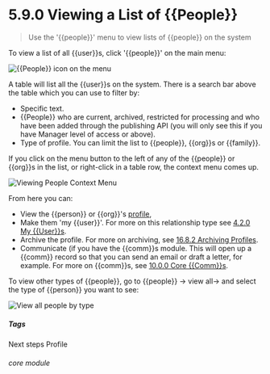 # 5.9.0 Viewing a List of {{People}}

> Use the '{{people}}' menu to view lists of {{people}} on the system



To view a list of all {{user}}s, click '{{people}}' on the main menu:

![{{People}} icon on the menu](43a.png)

A table will list all the {{user}}s on the system.  There is a search bar above the table which you can use to filter by:

  - Specific text.
  - {{People}} who are current, archived, restricted for processing and who have been added through the publishing API (you will only see this if you have Manager level of access or above).
  - Type of profile. You can limit the list to {{people}}, {{org}}s or {{family}}.
 
If you click on the menu button to the left of any of the {{people}} or {{org}}s in the list, or right-click in a table row, the context menu comes up.

![Viewing People Context Menu](5.9.0a.png)

From here you can:

  - View the {{person}} or {{org}}'s [profile](/help/index/p/5.1.0),
  - Make them 'my {{user}}'. For more on this relationship type see [4.2.0 My {{User}}s](/help/index/p/4.2.0).
  - Archive the profile. For more on archiving, see [16.8.2 Archiving Profiles](/help/index/p/16.8.2).
  - Communicate (if you have the {{comm}}s module. This will open up a {{comm}} record so that you can send an email or draft a letter, for example. For more on {{comm}}s, see [10.0.0 Core {{Comm}}s](/help/index/p/10.0.0).

To view other types of {{people}}, go to {{people}} -> view all-> and select the type of {{person}} you want to see:

![View all people by type](43b.png) 


##### Tags
Next steps
Profile

###### core module

